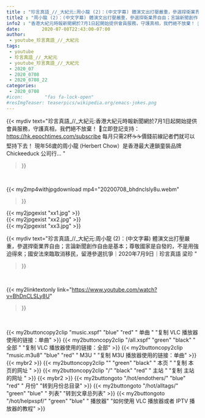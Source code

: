 ```yaml
---
title : "珍言真語_//_大紀元:周小龍 (2)：(中文字幕) 體演文出打壓嚴重，參選捍衛業界自由；言論新聞創作自由是基本；尊敬國家是自發的，不是用強迫得來；國安法來臨取消移民，留港參選抗爭｜2020年7月9日｜珍言真語 梁珍 "
title2 : "周小龍 (2)：(中文字幕) 體演文出打壓嚴重，參選捍衛業界自由；言論新聞創作自由是基本；尊敬國家是自發的，不是用強迫得來；國安法來臨取消移民，留港參選抗爭｜2020年7月9日｜珍言真語 梁珍 "
info2 : "香港大紀元時報新聞網於7月1日起開始提供會員服務，守護真相，我們絕不放棄！ 💎立即登記支持：https://hk.epochtimes.com/subscribe 每月只需2杯☕☕價錢前線記者們就可以堅持下去！ 現年56歲的周小龍 (Herbert Chow）是香港最大連鎖童裝品牌 Chickeeduck 公司行... "
date:        2020-07-08T22:43:00-07:00
author:
 - youtube_珍言真語_//_大紀元
tags:
 - youtube
 - 珍言真語_//_大紀元
 - youtube_珍言真語_//_大紀元
 - 2020_07
 - 2020_0708
 - 2020_0708_22
categories:
 - 2020_0708
#icon:        "fas fa-lock-open"
#resImgTeaser: teaserpics/wikipedia.org/emacs-jokes.png
---
```


{{< mydiv text="珍言真語_//_大紀元:香港大紀元時報新聞網於7月1日起開始提供會員服務，守護真相，我們絕不放棄！ 💎立即登記支持：https://hk.epochtimes.com/subscribe 每月只需2杯☕☕價錢前線記者們就可以堅持下去！ 現年56歲的周小龍 (Herbert Chow）是香港最大連鎖童裝品牌 Chickeeduck 公司行... "
>}}
<br>


{{< my2mp4withjpgdownload mp4="20200708_bhdnclsly8u.webm"
>}}

{{< my2jpgexist "xx1.jpg" >}}<br>
{{< my2jpgexist "xx2.jpg" >}}<br>
{{< my2jpgexist "xx3.jpg" >}}<br>



{{< mydiv text="珍言真語_//_大紀元:周小龍 (2)：(中文字幕) 體演文出打壓嚴重，參選捍衛業界自由；言論新聞創作自由是基本；尊敬國家是自發的，不是用強迫得來；國安法來臨取消移民，留港參選抗爭｜2020年7月9日｜珍言真語 梁珍 "
>}}
<br>

{{< my2linktextonly link="https://www.youtube.com/watch?v=BhDnCLSLy8U"
>}}


<br>

{{< my2buttoncopy2clip "music.xspf"        "blue"   "red"    " 单曲 "  "复制 VLC 播放器使用的链接：单曲" >}} {{< my2buttoncopy2clip "/all.xspf"         "green"  "black"  " 全部 "  "复制 VLC 播放器使用的链接：全部" >}} {{< my2buttoncopy2clip "music.m3u8"        "blue"   "red"    " M3U  "    "复制 M3U 播放器使用的链接：单曲" >}} {{< mybr2 >}} {{< my2buttoncopy2clip ""                  "green"  "black"  " 本页 "    "复制 本页的网址 " >}} {{< my2buttoncopy2clip "/"                 "black"  "red"    " 主站 "    "复制 主站的网址 " >}} {{< mybr2 >}} {{< my2buttongoto      "/hot/endothers/"   "blue"   "red"    " 月份"   "转到月份总目录" >}} {{< my2buttongoto      "/hot/alltags/"     "green"  "blue"   " 列表"   "转到文章总列表" >}} {{< my2buttongoto      "/hot/helpxspf/"    "green"  "blue"   " 播放器" "如何使用 VLC 播放器或者 IPTV 播放器的教程" >}} 
